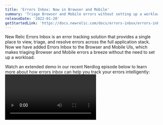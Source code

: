 ```yaml
---
title: 'Errors Inbox: Now in Browser and Mobile' 
summary: 'Triage Browser and Mobile errors without setting up a workload' 
releaseDate: '2022-01-20' 
getStartedLink: 'https://docs.newrelic.com/docs/errors-inbox/errors-inbox/'
---
```


New Relic Errors Inbox is an error tracking solution that provides a single place to view, triage, and resolve errors across the full application stack.
Now we have added Errors Inbox to the Browser and Mobile UIs, which makes triaging Browser and Mobile errors a breeze without the need to set up a workload.

Watch an extended demo in our recent Nerdlog episode below to learn more about how errors inbox can help you track your errors intelligently:
<Video id="M52jeJsnOfU" type="youtube" />
